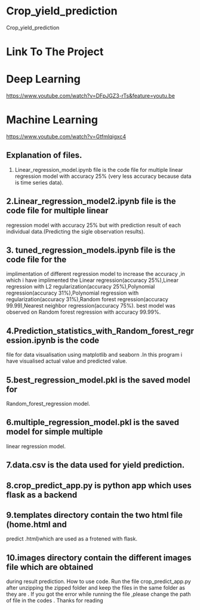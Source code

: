 # Crop_yield_prediction
 Crop_yield_prediction
# Link To The Project
# Deep Learning
 https://www.youtube.com/watch?v=DFpJGZ3-rTs&feature=youtu.be
 
 # Machine Learning
 https://www.youtube.com/watch?v=Gtfmlqigxc4
 
## Explanation of files.
1. Linear_regression_model.ipynb file is the code file for multiple linear
regression model with accuracy 25% (very less accuracy because data is
time series data).

## 2.Linear_regression_model2.ipynb file is the code file for multiple linear
regression model with accuracy 25% but with prediction result of each
individual data.(Predicting the sigle observation results).


## 3. tuned_regression_models.ipynb file is the code file for the
implimentation of different regression model to increase the accuracy ,in
which i have implimented the Linear regression(accuracy 25%),Linear
regression with L2 regularization(accuracy 25%),Polynomial
regression(accuracy 31%),Polynomial regression with
regularization(accuracy 31%),Random forest regression(accuracy
99.99),Nearest neighbor regression(accuracy 75%).
best model was observed on Random forest regression with accuracy
99.99%.


## 4.Prediction_statistics_with_Random_forest_regression.ipynb is the code
file for data visualisation using matplotlib and seaborn .In this program i
have visualised actual value and predicted value.

## 5.best_regression_model.pkl is the saved model for
Random_forest_regression model.

## 6.multiple_regression_model.pkl is the saved model for simple multiple
linear regression model.

## 7.data.csv is the data used for yield prediction.

## 8.crop_predict_app.py is python app which uses flask as a backend

## 9.templates directory contain the two html file (home.html and
predict .html)which are used as a frotened with flask.

## 10.images directory contain the different images file which are obtained
during result prediction.
How to use code.
Run the file crop_predict_app.py after unzipping the zipped folder and
keep the files in the same folder as they are .
If you got the error while running the file ,please change the path of file in
the codes .
Thanks for reading

